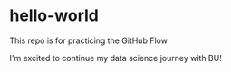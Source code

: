 # hello-world
This repo is for practicing the GitHub Flow

I'm excited to continue my data science journey with BU!
